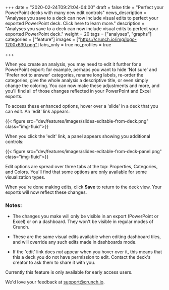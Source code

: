 +++
date = "2020-02-24T09:21:04-04:00"
draft = false
title = "Perfect your PowerPoint decks with many new edit controls"
news_description = "Analyses you save to a deck can now include visual edits to perfect your exported PowerPoint deck. Click here to learn more."
description = "Analyses you save to a deck can now include visual edits to perfect your exported PowerPoint deck."
weight = 20
tags = ["analyses", "graphs"]
categories = ["feature"]
images = ["https://crunch.io/img/logo-1200x630.png"]
labs_only = true
no_profiles = true

+++

When you create an analysis, you may need to edit it further for a PowerPoint export: for example, perhaps you want to hide 'Not sure' and 'Prefer not to answer' categories, rename long labels, re-order the categories, give the whole analysis a descriptive title, or even simply change the coloring. You can now make these adjustments and more, and you'll find all of those changes reflected in your PowerPoint and Excel exports.

To access these enhanced options, hover over a 'slide' in a deck that you can edit. An 'edit' link appears:

{{< figure src="dev/features/images/slides-editable-from-deck.png" class="img-fluid">}}

When you click the 'edit' link, a panel appears showing you additional controls:  

{{< figure src="dev/features/images/slides-editable-from-deck-panel.png" class="img-fluid">}}

Edit options are spread over three tabs at the top: Properties, Categories, and Colors. You'll find that some options are only available for some visualization types.

When you're done making edits, click **Save** to return to the deck view. Your exports will now reflect these changes.

### Notes:

* The changes you make will only be visible in an export (PowerPoint or Excel) or on a dashboard. They won't be visible in regular modes of Crunch.

* These are the same visual edits available when editing dashboard tiles, and will override any such edits made in dashboards mode.

* If the 'edit' link does *not* appear when you hover over it, this means that this a deck you do not have permission to edit. Contact the deck's creator to ask them to share it with you.

Currently this feature is only available for early access users.

We'd love your feedback at support@crunch.io.
